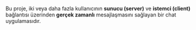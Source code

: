 Bu proje, iki veya daha fazla kullanıcının **sunucu (server)** ve **istemci (client)** bağlantısı üzerinden **gerçek zamanlı** mesajlaşmasını sağlayan bir chat uygulamasıdır.
